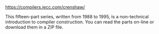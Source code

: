 https://compilers.iecc.com/crenshaw/

This fifteen-part series, written from 1988 to 1995, is a non-technical introduction to compiler construction. You can read the parts on-line or download them in a ZIP file.